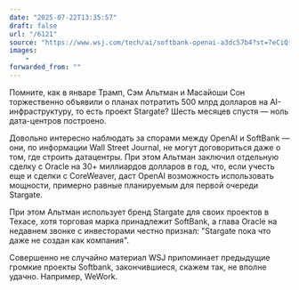 ```yaml
---
date: "2025-07-22T13:35:57"
draft: false
url: "/6121"
source: "https://www.wsj.com/tech/ai/softbank-openai-a3dc57b4?st=7eCiQf&reflink=desktopwebshare_permalink"
images:
    -
forwarded_from: ""
---
```


Помните, как в январе Трамп, Сэм Альтман и Масайоши Сон торжественно объявили о планах потратить 500 млрд долларов на AI-инфраструктуру, то есть проект Stargate? Шесть месяцев спустя — ноль дата-центров построено.

Довольно интересно наблюдать за спорами между OpenAI и SoftBank — они, по информации Wall Street Journal, не могут договориться даже о том, где строить датацентры. При этом Альтман заключил отдельную сделку с Oracle на 30+ миллиардов долларов в год, что, если учесть еще и сделки с CoreWeaver, даст OpenAI возможность использовать мощности, примерно равные планируемым для первой очереди Stargate. 

При этом Альтман использует бренд Stargate для своих проектов в Техасе, хотя торговая марка принадлежит SoftBank, а глава Oracle на недавнем звонке с инвесторами честно признал: "Stargate пока что даже не создан как компания".

Совершенно не случайно материал WSJ припоминает предыдущие громкие проекты Softbank, закончившиеся, скажем так, не вполне удачно. Например, WeWork.
